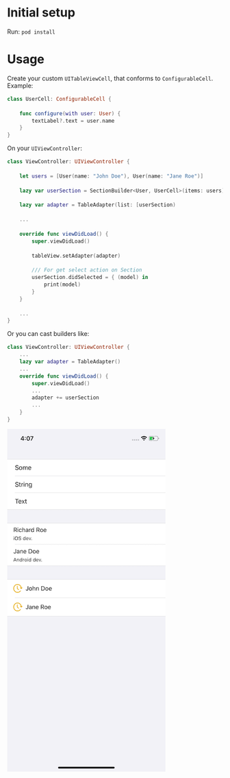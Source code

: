 
# Initial setup

Run: `pod install`

# Usage

Create your custom `UITableViewCell`, that conforms to `ConfigurableCell`. Example:
```swift
class UserCell: ConfigurableCell {
    
    func configure(with user: User) {
        textLabel?.text = user.name
    }
}
```
On your `UIViewController`:
```swift
class ViewController: UIViewController {
    
    let users = [User(name: "John Doe"), User(name: "Jane Roe")]
    
    lazy var userSection = SectionBuilder<User, UserCell>(items: users)
    
    lazy var adapter = TableAdapter(list: [userSection)

    ...

    override func viewDidLoad() {
        super.viewDidLoad()
        
        tableView.setAdapter(adapter)

        /// For get select action on Section
        userSection.didSelected = { (model) in
            print(model)
        }
    }

    ...
}

```
Or you can cast builders like:
```swift
class ViewController: UIViewController {
    ...
    lazy var adapter = TableAdapter()
    ...
    override func viewDidLoad() {
        super.viewDidLoad()
        ...
        adapter += userSection
        ...
    }
}
```
<img src="demo.png" width="370">


